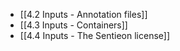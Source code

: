 * [[4.2 Inputs - Annotation files]]
* [[4.3 Inputs - Containers]]
* [[4.4 Inputs - The Sentieon license]]
